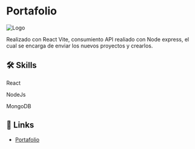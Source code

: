 
# Portafolio






![Logo](https://res.cloudinary.com/freelance01/image/upload/v1675020390/io1an9gpa6vzifwkxfvh.png)


Realizado con React Vite, consumiento API realiado con Node express, el cual se encarga de enviar los nuevos proyectos y crearlos.
## 🛠 Skills
React

NodeJs

MongoDB


## 🔗 Links


- [Portafolio](dev-mendietasergio.com.ar)

